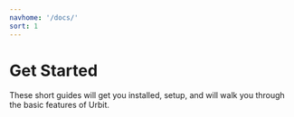 ```yaml
---
navhome: '/docs/'
sort: 1
---
```


# Get Started

These short guides will get you installed, setup, and will walk you through the
basic features of Urbit.

<list/>
